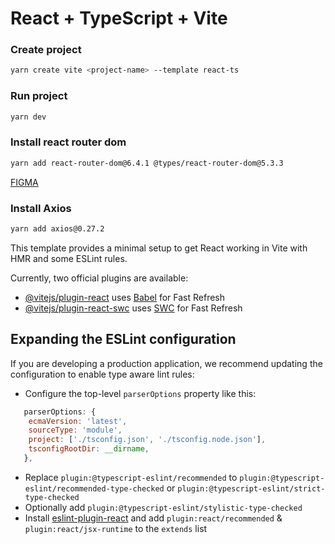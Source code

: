 # React + TypeScript + Vite

### Create project
```bash
yarn create vite <project-name> --template react-ts
```
### Run project
```bash
yarn dev
```
### Install react router dom
```bash
yarn add react-router-dom@6.4.1 @types/react-router-dom@5.3.3
``` 
[FIGMA](https://www.figma.com/file/ZrGNVNG0kZL6txDv4G8P6s/DSCommerce?type=design&node-id=5-130&mode=design&t=g2WkpiFEtJhXMhai-0)

### Install Axios
```bash
yarn add axios@0.27.2
```

This template provides a minimal setup to get React working in Vite with HMR and some ESLint rules.

Currently, two official plugins are available:

- [@vitejs/plugin-react](https://github.com/vitejs/vite-plugin-react/blob/main/packages/plugin-react/README.md) uses [Babel](https://babeljs.io/) for Fast Refresh
- [@vitejs/plugin-react-swc](https://github.com/vitejs/vite-plugin-react-swc) uses [SWC](https://swc.rs/) for Fast Refresh

## Expanding the ESLint configuration

If you are developing a production application, we recommend updating the configuration to enable type aware lint rules:

- Configure the top-level `parserOptions` property like this:

```js
   parserOptions: {
    ecmaVersion: 'latest',
    sourceType: 'module',
    project: ['./tsconfig.json', './tsconfig.node.json'],
    tsconfigRootDir: __dirname,
   },
```

- Replace `plugin:@typescript-eslint/recommended` to `plugin:@typescript-eslint/recommended-type-checked` or `plugin:@typescript-eslint/strict-type-checked`
- Optionally add `plugin:@typescript-eslint/stylistic-type-checked`
- Install [eslint-plugin-react](https://github.com/jsx-eslint/eslint-plugin-react) and add `plugin:react/recommended` & `plugin:react/jsx-runtime` to the `extends` list
